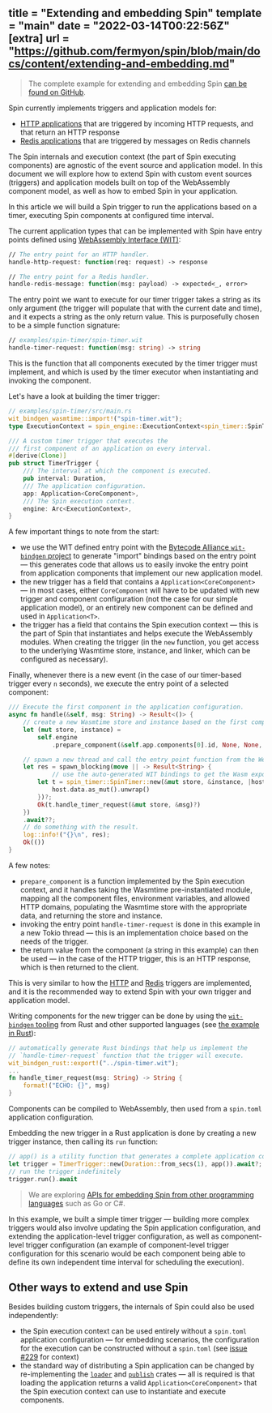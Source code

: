 title = "Extending and embedding Spin"
template = "main"
date = "2022-03-14T00:22:56Z"
[extra]
url = "https://github.com/fermyon/spin/blob/main/docs/content/extending-and-embedding.md"
---

> The complete example for extending and embedding Spin [can be found on GitHub](https://github.com/fermyon/spin/tree/main/examples/spin-timer).

Spin currently implements triggers and application models for:

- [HTTP applications](/http-trigger) that are triggered by incoming HTTP
requests, and that return an HTTP response
- [Redis applications](/redis-trigger) that are triggered by messages on Redis
channels

The Spin internals and execution context (the part of Spin executing
components) are agnostic of the event source and application model.
In this document we will explore how to extend Spin with custom event sources
(triggers) and application models built on top of the WebAssembly component
model, as well as how to embed Spin in your application.

In this article we will build a Spin trigger to run the applications based on a
timer, executing Spin components at configured time interval.

The current application types that can be implemented with Spin have entry points
defined using
[WebAssembly Interface (WIT)]((https://github.com/bytecodealliance/wit-bindgen/blob/main/WIT.md)):

```fsharp
// The entry point for an HTTP handler.
handle-http-request: function(req: request) -> response

// The entry point for a Redis handler.
handle-redis-message: function(msg: payload) -> expected<_, error>
```

The entry point we want to execute for our timer trigger takes a string as its
only argument (the trigger will populate that with the current date and time),
and it expects a string as the only return value. This is purposefully chosen
to be a simple function signature:

```fsharp
// examples/spin-timer/spin-timer.wit
handle-timer-request: function(msg: string) -> string
```

This is the function that all components executed by the timer trigger must
implement, and which is used by the timer executor when instantiating and
invoking the component.

Let's have a look at building the timer trigger:

```rust
// examples/spin-timer/src/main.rs
wit_bindgen_wasmtime::import!("spin-timer.wit");
type ExecutionContext = spin_engine::ExecutionContext<spin_timer::SpinTimerData>;

/// A custom timer trigger that executes the
/// first component of an application on every interval.
#[derive(Clone)]
pub struct TimerTrigger {
    /// The interval at which the component is executed.
    pub interval: Duration,
    /// The application configuration.
    app: Application<CoreComponent>,
    /// The Spin execution context.
    engine: Arc<ExecutionContext>,
}
```

A few important things to note from the start:

- we use the WIT defined entry point with the
[Bytecode Alliance `wit-bindgen` project](https://github.com/bytecodealliance/wit-bindgen)
to generate "import" bindings based on the entry point — this generates code that
allows us to easily invoke the entry point from application components that
implement our new application model.
- the new trigger has a field that contains a `Application<CoreComponent>` —
in most cases, either `CoreComponent` will have to be updated with new trigger
and component configuration (not the case for our simple application model),
or an entirely new component can be defined and used in `Application<T>`.
- the trigger has a field that contains the Spin execution context — this is the
part of Spin that instantiates and helps execute the WebAssembly modules. When
creating the trigger (in the `new` function, you get access to the underlying
Wasmtime store, instance, and linker, which can be configured as necessary).

Finally, whenever there is a new event (in the case of our timer-based trigger
every `n` seconds), we execute the entry point of a selected component:

```rust
/// Execute the first component in the application configuration.
async fn handle(&self, msg: String) -> Result<()> {
    // create a new Wasmtime store and instance based on the first component's WebAssembly module.
    let (mut store, instance) =
        self.engine
            .prepare_component(&self.app.components[0].id, None, None, None, None)?;

    // spawn a new thread and call the entry point function from the WebAssembly module 
    let res = spawn_blocking(move || -> Result<String> {
            // use the auto-generated WIT bindings to get the Wasm exports and call the `handle-timer-request` function.
        let t = spin_timer::SpinTimer::new(&mut store, &instance, |host| {
            host.data.as_mut().unwrap()
        })?;
        Ok(t.handle_timer_request(&mut store, &msg)?)
    })
    .await??;
    // do something with the result.
    log::info!("{}\n", res);
    Ok(())
}
```

A few notes:

- `prepare_component` is a function implemented by the Spin execution context,
and it handles taking the Wasmtime pre-instantiated module, mapping all the
component files, environment variables, and allowed HTTP domains, populating
the Wasmtime store with the appropriate data, and returning the store and instance.
- invoking the entry point `handle-timer-request` is done in this example in a new Tokio thread —
this is an implementation choice based on the needs of the trigger.
- the return value from the component (a string in this example) can then be
used — in the case of the HTTP trigger, this is an HTTP response, which is then
returned to the client.

This is very similar to how the [HTTP](/http-trigger) and [Redis](/redis-trigger)
triggers are implemented, and it is the recommended way to extend Spin with your
own trigger and application model.

Writing components for the new trigger can be done by using the
[`wit-bindgen` tooling](https://github.com/bytecodealliance/wit-bindgen) from
Rust and other supported languages (see [the example in Rust](https://github.com/fermyon/spin/tree/main/examples/spin-timer/example)):

```rust
// automatically generate Rust bindings that help us implement the 
// `handle-timer-request` function that the trigger will execute.
wit_bindgen_rust::export!("../spin-timer.wit");
...
fn handle_timer_request(msg: String) -> String {
    format!("ECHO: {}", msg)
}
```

Components can be compiled to WebAssembly, then used from a `spin.toml`
application configuration.

Embedding the new trigger in a Rust application is done by creating a new trigger
instance, then calling its `run` function:

```rust
// app() is a utility function that generates a complete application configuration.
let trigger = TimerTrigger::new(Duration::from_secs(1), app()).await?;
// run the trigger indefinitely
trigger.run().await
```

> We are exploring [APIs for embedding Spin from other programming languages](https://github.com/fermyon/spin/issues/197)
> such as Go or C#.

In this example, we built a simple timer trigger — building more complex triggers
would also involve updating the Spin application configuration, and extending
the application-level trigger configuration, as well as component-level
trigger configuration (an example of component-level trigger configuration
for this scenario would be each component being able to define its own
independent time interval for scheduling the execution).

## Other ways to extend and use Spin

Besides building custom triggers, the internals of Spin could also be used
independently:

- the Spin execution context can be used entirely without a `spin.toml`
application configuration — for embedding scenarios, the configuration for the
execution can be constructed without a `spin.toml` (see [issue #229](https://github.com/fermyon/spin/issues/229)
for context)
- the standard way of distributing a Spin application can be changed by
re-implementing the [`loader`](https://github.com/fermyon/spin/tree/main/crates/loader)
and [`publish`](https://github.com/fermyon/spin/tree/main/crates/publish) crates —
all is required is that loading the application returns a valid
`Application<CoreComponent>` that the Spin execution context can use to
instantiate and execute components.
